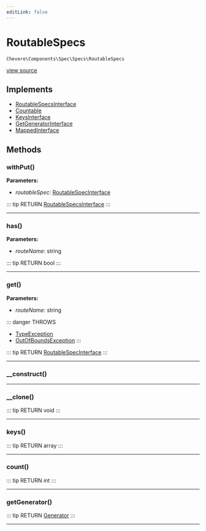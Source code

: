 ```yaml
---
editLink: false
---
```


# RoutableSpecs

`Chevere\Components\Spec\Specs\RoutableSpecs`

[view source](https://github.com/chevere/chevere/blob/master/src/Chevere/Components/Spec/Specs/RoutableSpecs.php)

## Implements

- [RoutableSpecsInterface](../../../Interfaces/Spec/Specs/RoutableSpecsInterface.md)
- [Countable](https://www.php.net/manual/class.countable)
- [KeysInterface](../../../Interfaces/DataStructure/KeysInterface.md)
- [GetGeneratorInterface](../../../Interfaces/DataStructure/GetGeneratorInterface.md)
- [MappedInterface](../../../Interfaces/DataStructure/MappedInterface.md)

## Methods

### withPut()

**Parameters:**

- *routableSpec*: [RoutableSpecInterface](../../../Interfaces/Spec/Specs/RoutableSpecInterface.md)

::: tip RETURN
[RoutableSpecsInterface](../../../Interfaces/Spec/Specs/RoutableSpecsInterface.md)
:::

---

### has()

**Parameters:**

- *routeName*: string

::: tip RETURN
bool
:::

---

### get()

**Parameters:**

- *routeName*: string

::: danger THROWS
- [TypeException](../../../Exceptions/Core/TypeException.md) 
- [OutOfBoundsException](../../../Exceptions/Core/OutOfBoundsException.md) 
:::

::: tip RETURN
[RoutableSpecInterface](../../../Interfaces/Spec/Specs/RoutableSpecInterface.md)
:::

---

### __construct()

---

### __clone()

::: tip RETURN
void
:::

---

### keys()

::: tip RETURN
array
:::

---

### count()

::: tip RETURN
int
:::

---

### getGenerator()

::: tip RETURN
[Generator](https://www.php.net/manual/class.generator)
:::

---
